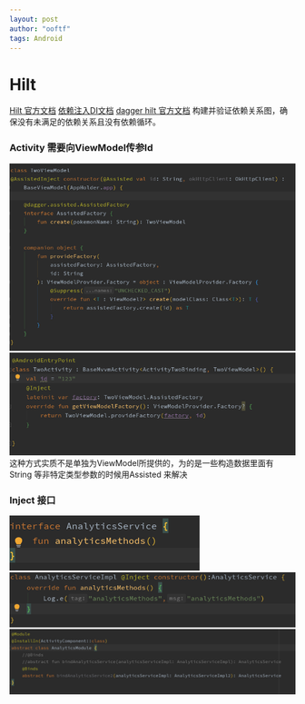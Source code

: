 ```yaml
---
layout: post
author: "ooftf"
tags: Android
---
```


# Hilt
[Hilt 官方文档](https://developer.android.com/codelabs/android-hilt#0)
[依赖注入DI文档](https://developer.android.com/training/dependency-injection)
[dagger hilt 官方文档](https://dagger.dev/hilt/gradle-setup.html)
构建并验证依赖关系图，确保没有未满足的依赖关系且没有依赖循环。

### Activity 需要向ViewModel传参Id
![viewModel](https://github.com/ooftf/ooftf.github.io/blob/master/images/viewModel.png?raw=true)
![activity](https://github.com/ooftf/ooftf.github.io/blob/master/images/activity.png?raw=true)
这种方式实质不是单独为ViewModel所提供的，为的是一些构造数据里面有String 等非特定类型参数的时候用Assisted 来解决

### Inject 接口
![AnalyticsService](https://github.com/ooftf/ooftf.github.io/blob/master/images/AnlyticsService.png?raw=true)
![AnalyticsServiceImpl](https://github.com/ooftf/ooftf.github.io/blob/master/images/AnalyticsServiceImpl.png?raw=true)
![AnalyticsModule](https://github.com/ooftf/ooftf.github.io/blob/master/images/AnalyticsModule.png?raw=true)

